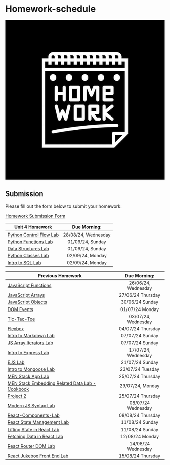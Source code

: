# Homework-schedule
![image](./homework-img.jpg)

## Submission
Please fill out the form below to submit your homework:

[Homework Submission Form](https://docs.google.com/forms/d/e/1FAIpQLSduTn9ghFyJcVZ3htkTRdSGW-ssn6ExIvhL1_oa9RD5IaqTNQ/viewform)

| Unit 4 Homework                                                                                                                                              | Due Morning:         | 
| ------------------------------------------------------------------------------------------------------------------------------------------------------| :-------------------:| 
| [Python Control Flow Lab](https://github.com/SEB-10-Bahrain/Python-Control-Flow-Lab)                                                              |  28/08/24, Wednesday | 
| [Python Functions Lab](https://github.com/SEB-10-Bahrain/Python-Functions-Lab)                                                                    |  01/09/24, Sunday |
| [Data Structures Lab](https://github.com/SEB-10-Bahrain/Python-Data-Structures-Lab)                                                               |  01/09/24, Sunday | 
| [Python Classes Lab](https://github.com/SEB-10-Bahrain/Python-Classes-Lab)                                                                        |  02/09/24, Monday | 
| [Intro to SQL Lab](https://github.com/SEB-10-Bahrain/Intro-to-SQL-Lab)                                                                            |  02/09/24, Monday | 


 
| Previous Homework                                                                                                                                              | Due Morning: | 
| ------------------------------------------------------------------------------------------------------------------------------------------------------| :-------------------:| 
| [JavaScript Functions](https://github.com/SEB-10-Bahrain/intro-javascript-functions-LAB)                                                              |  26/06/24, Wednesday | 
| [JavaScript Arrays](https://github.com/SEB-10-Bahrain/intro-to-javascript-arrays-LAB)                                                                 |  27/06/24  Thursday  | 
| [JavaScript Objects](https://github.com/SEB-10-Bahrain/intro-js-objects-LAB)                                                                          |  30/06/24  Sunday    | 
| [DOM Events](https://github.com/SEB-10-Bahrain/dom-events-LAB)                                                                                        |  01/07/24  Monday    | 
| [Tic-Tac-Toe](https://github.com/SEB-10-Bahrain/JS-Game-Tic-Tac-Toe-LAB)                                                                              |  03/07/24, Wednesday |
| [Flexbox](https://github.com/SEB-10-Bahrain/flexbox-LAB)                                                                                              |  04/07/24  Thursday  |
| [Intro to Markdown Lab](https://github.com/SEB-10-Bahrain/intro-markdown-lab)                                                                         |  07/07/24  Sunday    |
| [JS Array Iterators Lab](https://github.com/SEB-10-Bahrain/array-iterator-LAB)                                                                        |  07/07/24  Sunday    |
| [Intro to Express Lab](https://github.com/SEB-10-Bahrain/intro-to-express-lab)                                                                        |  17/07/24, Wednesday |
| [EJS Lab](https://github.com/SEB-10-Bahrain/EJS-LAB)                                                                                                  |  21/07/24  Sunday    |
| [Intro to Mongoose Lab](https://github.com/SEB-10-Bahrain/intro-mongoose-lab?tab=readme-ov-file)                                                      |  23/07/24  Tuesday   |
| [MEN Stack App Lab](https://github.com/SEB-10-Bahrain/MEN-Stack-LAB)                                                                                  |  25/07/24  Thursday  |
| [MEN Stack Embedding Related Data Lab - Cookbook](https://github.com/SEB-10-Bahrain/MEN-Stack-Embedding-Related-Data-Lab-Cookbook)                    |  29/07/24, Monday    |
| [Project 2](https://github.com/SEB-10-Bahrain/MEN-Project-2)                                                                                          |  25/07/24  Thursday  |
| [Modern JS Syntax Lab](https://github.com/SEB-10-Bahrain/Modern-JS-Syntax-Lab)                                                                        |  08/07/24  Wednesday |
| [React-Components-Lab](https://github.com/SEB-10-Bahrain/React-Components-Lab)                                                                        |  08/08/24  Thursday  |
| [React State Management Lab](https://github.com/SEB-10-Bahrain/React-State-Management-Lab)                                                            |  11/08/24  Sunday |
| [Lifting State in React Lab](https://github.com/SEB-10-Bahrain/Lifting-State-in-React-Lab)                                                            |  11/08/24  Sunday |
| [Fetching Data in React Lab](https://github.com/SEB-10-Bahrain/Fetching-Data-in-React-Lab)                                                            |  12/08/24  Monday |
| [React Router DOM Lab](https://github.com/SEB-10-Bahrain/React-Router-DOM-Lab)                                                            |  14/08/24  Wednesday |
| [React Jukebox Front End Lab](https://github.com/SEB-10-Bahrain/React-Jukebox-Front-End-Lab)                                                            |  15/08/24  Thursday |




